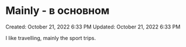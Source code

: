 # Mainly - в основном

Created: October 21, 2022 6:33 PM
Updated: October 21, 2022 6:33 PM

I like travelling, mainly the sport trips.